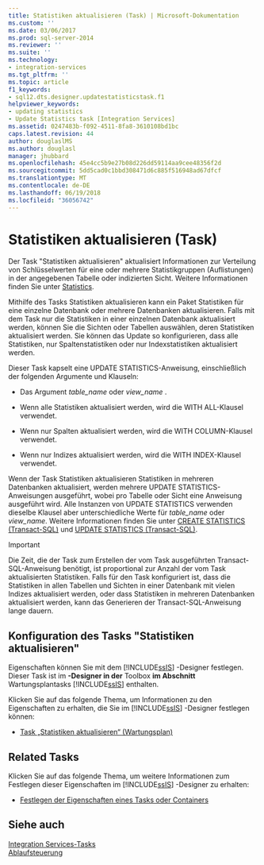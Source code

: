 ```yaml
---
title: Statistiken aktualisieren (Task) | Microsoft-Dokumentation
ms.custom: ''
ms.date: 03/06/2017
ms.prod: sql-server-2014
ms.reviewer: ''
ms.suite: ''
ms.technology:
- integration-services
ms.tgt_pltfrm: ''
ms.topic: article
f1_keywords:
- sql12.dts.designer.updatestatisticstask.f1
helpviewer_keywords:
- updating statistics
- Update Statistics task [Integration Services]
ms.assetid: 0247483b-f092-4511-8fa8-3610108bd1bc
caps.latest.revision: 44
author: douglaslMS
ms.author: douglasl
manager: jhubbard
ms.openlocfilehash: 45e4cc5b9e27b08d226dd59114aa9cee48356f2d
ms.sourcegitcommit: 5dd5cad0c1bbd308471d6c885f516948ad67dfcf
ms.translationtype: MT
ms.contentlocale: de-DE
ms.lasthandoff: 06/19/2018
ms.locfileid: "36056742"
---
```

# <a name="update-statistics-task"></a>Statistiken aktualisieren (Task)
  Der Task "Statistiken aktualisieren" aktualisiert Informationen zur Verteilung von Schlüsselwerten für eine oder mehrere Statistikgruppen (Auflistungen) in der angegebenen Tabelle oder indizierten Sicht. Weitere Informationen finden Sie unter [Statistics](../../relational-databases/statistics/statistics.md).  
  
 Mithilfe des Tasks Statistiken aktualisieren kann ein Paket Statistiken für eine einzelne Datenbank oder mehrere Datenbanken aktualisieren. Falls mit dem Task nur die Statistiken in einer einzelnen Datenbank aktualisiert werden, können Sie die Sichten oder Tabellen auswählen, deren Statistiken aktualisiert werden. Sie können das Update so konfigurieren, dass alle Statistiken, nur Spaltenstatistiken oder nur Indexstatistiken aktualisiert werden.  
  
 Dieser Task kapselt eine UPDATE STATISTICS-Anweisung, einschließlich der folgenden Argumente und Klauseln:  
  
-   Das Argument *table_name* oder *view_name* .  
  
-   Wenn alle Statistiken aktualisiert werden, wird die WITH ALL-Klausel verwendet.  
  
-   Wenn nur Spalten aktualisiert werden, wird die WITH COLUMN-Klausel verwendet.  
  
-   Wenn nur Indizes aktualisiert werden, wird die WITH INDEX-Klausel verwendet.  
  
 Wenn der Task Statistiken aktualisieren Statistiken in mehreren Datenbanken aktualisiert, werden mehrere UPDATE STATISTICS-Anweisungen ausgeführt, wobei pro Tabelle oder Sicht eine Anweisung ausgeführt wird. Alle Instanzen von UPDATE STATISTICS verwenden dieselbe Klausel aber unterschiedliche Werte für *table_name* oder *view_name*. Weitere Informationen finden Sie unter [CREATE STATISTICS &#40;Transact-SQL&#41;](/sql/t-sql/statements/create-statistics-transact-sql) und [UPDATE STATISTICS &#40;Transact-SQL&#41;](/sql/t-sql/statements/update-statistics-transact-sql).  
  
> [!IMPORTANT]  
>  Die Zeit, die der Task zum Erstellen der vom Task ausgeführten Transact-SQL-Anweisung benötigt, ist proportional zur Anzahl der vom Task aktualisierten Statistiken. Falls für den Task konfiguriert ist, dass die Statistiken in allen Tabellen und Sichten in einer Datenbank mit vielen Indizes aktualisiert werden, oder dass Statistiken in mehreren Datenbanken aktualisiert werden, kann das Generieren der Transact-SQL-Anweisung lange dauern.  
  
## <a name="configuration-of-the-update-statistics-task"></a>Konfiguration des Tasks "Statistiken aktualisieren"  
 Eigenschaften können Sie mit dem [!INCLUDE[ssIS](../../../includes/ssis-md.md)] -Designer festlegen. Dieser Task ist im **-Designer in der** Toolbox **im Abschnitt** Wartungsplantasks [!INCLUDE[ssIS](../../../includes/ssis-md.md)] enthalten.  
  
 Klicken Sie auf das folgende Thema, um Informationen zu den Eigenschaften zu erhalten, die Sie im [!INCLUDE[ssIS](../../../includes/ssis-md.md)] -Designer festlegen können:  
  
-   [Task „Statistiken aktualisieren“ &#40;Wartungsplan&#41;](../../relational-databases/maintenance-plans/update-statistics-task-maintenance-plan.md)  
  
## <a name="related-tasks"></a>Related Tasks  
 Klicken Sie auf das folgende Thema, um weitere Informationen zum Festlegen dieser Eigenschaften im [!INCLUDE[ssIS](../../../includes/ssis-md.md)] -Designer zu erhalten:  
  
-   [Festlegen der Eigenschaften eines Tasks oder Containers](../set-the-properties-of-a-task-or-container.md)  
  
## <a name="see-also"></a>Siehe auch  
 [Integration Services-Tasks](integration-services-tasks.md)   
 [Ablaufsteuerung](control-flow.md)  
  
  
